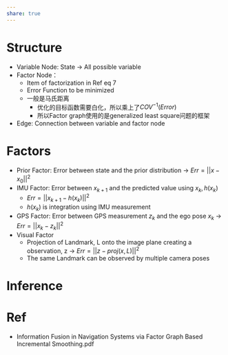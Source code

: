 ```yaml
---
share: true
---
```

# Structure
- Variable Node: State → All possible variable
- Factor Node：
	- Item of factorization in Ref eq 7
	- Error Function to be minimized
	- 一般是马氏距离
		- 优化的目标函数需要白化，所以乘上了$COV^{-1}(Error)$
		- 所以Factor graph使用的是generalized least square问题的框架
- Edge: Connection between variable and factor node
	
# Factors
- Prior Factor: Error between state and the prior distribution → $Err = ||x - x_0||^2$
- IMU Factor: Error between $x_{k+1}$ and the predicted value using $x_k, h(x_k)$
	- $Err = ||x_{k+1} - h(x_k)||^2$
	- $h(x_k)$ is integration using IMU measurement
- GPS Factor: Error between GPS measurement $z_k$ and the ego pose $x_k$ → $Err = ||x_k - z_k||^2$
- Visual Factor
	- Projection of Landmark, L onto the image plane creating a observation, z → $Err = ||z - proj(x, L)||^2$
	- The same Landmark can be observed by multiple camera poses
	
# Inference

# Ref
- Information Fusion in Navigation Systems via Factor Graph Based Incremental Smoothing.pdf